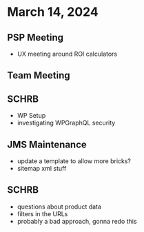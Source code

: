 # March 14, 2024

## PSP Meeting
- UX meeting around ROI calculators

## Team Meeting

## SCHRB
- WP Setup
- investigating WPGraphQL security

## JMS Maintenance
- update a template to allow more bricks?
- sitemap xml stuff

## SCHRB
- questions about product data
- filters in the URLs
- probably a bad approach, gonna redo this
